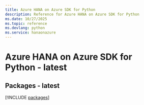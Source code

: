 ```yaml
---
title: Azure HANA on Azure SDK for Python
description: Reference for Azure HANA on Azure SDK for Python
ms.date: 10/27/2025
ms.topic: reference
ms.devlang: python
ms.service: hanaonazure
---
```

# Azure HANA on Azure SDK for Python - latest
## Packages - latest
[!INCLUDE [packages](hana-on-azure-index.md)]